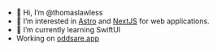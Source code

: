 - 👋 Hi, I’m @thomaslawless
- 👀 I’m interested in [Astro](https://github.com/withastro/astro) and [NextJS](https://nextjs.org/) for web applications.
- 🌱 I’m currently learning SwiftUI 
- Working on [oddsare.app](https://www.oddsare.app)

<!---
thomaslawless/thomaslawless is a ✨ special ✨ repository because its `README.md` (this file) appears on your GitHub profile.
You can click the Preview link to take a look at your changes.
--->
